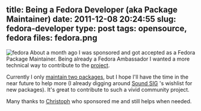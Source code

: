 title: Being a Fedora Developer (aka Package Maintainer)
date: 2011-12-08 20:24:55
slug: fedora-developer
type: post
tags: opensource, fedora
files: fedora.png
---

<img src="fedora.png" class="txt" alt="fedora" /> About a month ago I was sponsored and got accepted as a Fedora Package Maintainer. Being already a Fedora Ambassador I wanted a more technical way to contribute to the [project](https://fedoraproject.org/).

Currently I only [maintain two packages](https://admin.fedoraproject.org/updates/user/comzeradd), but I hope I'll have the time in the near future to help more (I already digging around [Sound SIG](https://fedoraproject.org/wiki/Audio_Creation) 's wishlist for new packages). It's great to contribute to such a vivid community project.

Many thanks to [Christoph](http://www.christoph-wickert.de/) who sponsored me and still helps when needed.


